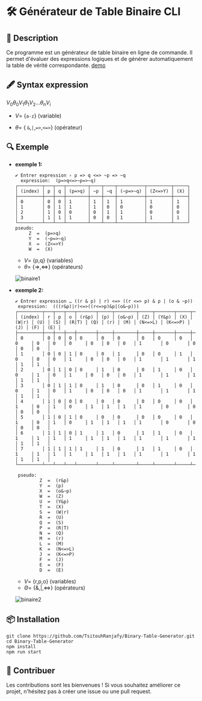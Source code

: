 
# 🛠️ Générateur de Table Binaire CLI

## 📜 Description

Ce programme est un générateur de table binaire en ligne de commande. Il permet d'évaluer des expressions logiques et de générer automatiquement la table de vérité correspondante. [demo](https://web.facebook.com/share/v/16JKwbzxgj/)



## 🖋️ Syntax expression

$V_0  \theta_0 V_1 \theta_1 V_2 ... \theta_n V_i$

  - $V=$ {`a-z`} (variable)

  - $\theta=$ { `&`,`|`,`=>`,`<=>`} (opérateur)

 
## 🔍 Exemple


  - **exemple 1:**
    ```shell
    ✔ Entrer expression › p => q <=> ~p => ~q
      expression:  (p=>q<=>~p=>~q)
    ┌─────────┬───┬───┬────────┬────┬────┬──────────┬─────────┬─────┐
    │ (index) │ p │ q │ (p=>q) │ ~p │ ~q │ (~p=>~q) │ (Z<=>Y) │ (X) │
    ├─────────┼───┼───┼────────┼────┼────┼──────────┼─────────┼─────┤
    │ 0       │ 0 │ 0 │ 1      │ 1  │ 1  │ 1        │ 1       │ 1   │
    │ 1       │ 0 │ 1 │ 1      │ 1  │ 0  │ 0        │ 0       │ 0   │
    │ 2       │ 1 │ 0 │ 0      │ 0  │ 1  │ 1        │ 0       │ 0   │
    │ 3       │ 1 │ 1 │ 1      │ 0  │ 0  │ 1        │ 1       │ 1   │
    └─────────┴───┴───┴────────┴────┴────┴──────────┴─────────┴─────┘
    pseudo:
         Z  =  (p=>q)
         Y  =  (~p=>~q)
         X  =  (Z<=>Y)
         W  =  (X)
    ```
    - $V=$ {p,q} (variables)      
    - $\theta=$ {=>,<=>} (opérateurs)
      
    ![binaire1](https://github.com/user-attachments/assets/b44bd549-9985-4a20-abdf-0275fb7f31a4)

    

  - **exemple 2:**
    ```shell
    ✔ Entrer expression … ((r & p) | r) <=> ((r <=> p) & p | (o & ~p))
     expression:  (((r&p)|r)<=>((r<=>p)&p|(o&~p)))
    ┌─────────┬───┬───┬───┬───────┬─────┬────────┬─────┬───────┬─────┬───────┬─────┬─────┬───────┬─────┬─────┬─────┬─────────┬─────────┬─────┬─────┬─────┐
    │ (index) │ r │ p │ o │ (r&p) │ (p) │ (o&~p) │ (Z) │ (Y&p) │ (X) │ (W|r) │ (U) │ (S) │ (R|T) │ (Q) │ (r) │ (M) │ (N<=>L) │ (K<=>P) │ (J) │ (F) │ (E) │
    ├─────────┼───┼───┼───┼───────┼─────┼────────┼─────┼───────┼─────┼───────┼─────┼─────┼───────┼─────┼─────┼─────┼─────────┼─────────┼─────┼─────┼─────┤
    │ 0       │ 0 │ 0 │ 0 │ 0     │ 0   │ 0      │ 0   │ 0     │ 0   │ 0     │ 0   │ 0   │ 0     │ 0   │ 0   │ 0   │ 1       │ 0       │ 0   │ 0   │ 0   │
    │ 1       │ 0 │ 0 │ 1 │ 0     │ 0   │ 1      │ 0   │ 0     │ 1   │ 0     │ 0   │ 0   │ 1     │ 0   │ 0   │ 0   │ 1       │ 1       │ 1   │ 1   │ 1   │
    │ 2       │ 0 │ 1 │ 0 │ 0     │ 1   │ 0      │ 0   │ 1     │ 0   │ 0     │ 1   │ 0   │ 1     │ 0   │ 0   │ 0   │ 1       │ 1       │ 1   │ 1   │ 1   │
    │ 3       │ 0 │ 1 │ 1 │ 0     │ 1   │ 0      │ 0   │ 1     │ 0   │ 0     │ 1   │ 0   │ 1     │ 0   │ 0   │ 0   │ 1       │ 1       │ 1   │ 1   │ 1   │
    │ 4       │ 1 │ 0 │ 0 │ 0     │ 0   │ 0      │ 0   │ 0     │ 0   │ 1     │ 0   │ 1   │ 0     │ 1   │ 1   │ 1   │ 1       │ 0       │ 0   │ 0   │ 0   │
    │ 5       │ 1 │ 0 │ 1 │ 0     │ 0   │ 0      │ 0   │ 0     │ 0   │ 1     │ 0   │ 1   │ 0     │ 1   │ 1   │ 1   │ 1       │ 0       │ 0   │ 0   │ 0   │
    │ 6       │ 1 │ 1 │ 0 │ 1     │ 1   │ 0      │ 1   │ 1     │ 0   │ 1     │ 1   │ 1   │ 1     │ 1   │ 1   │ 1   │ 1       │ 1       │ 1   │ 1   │ 1   │
    │ 7       │ 1 │ 1 │ 1 │ 1     │ 1   │ 0      │ 1   │ 1     │ 0   │ 1     │ 1   │ 1   │ 1     │ 1   │ 1   │ 1   │ 1       │ 1       │ 1   │ 1   │ 1   │
    └─────────┴───┴───┴───┴───────┴─────┴────────┴─────┴───────┴─────┴───────┴─────┴─────┴───────┴─────┴─────┴─────┴─────────┴─────────┴─────┴─────┴─────┘
    
     pseudo:
             Z  =  (r&p)
             Y  =  (p)
             X  =  (o&~p)
             W  =  (Z)
             U  =  (Y&p)
             T  =  (X)
             S  =  (W|r)
             R  =  (U)
             Q  =  (S)
             P  =  (R|T)
             N  =  (Q)
             M  =  (r)
             L  =  (M)
             K  =  (N<=>L)
             J  =  (K<=>P)
             F  =  (J)
             E  =  (F)
             D  =  (E)
    ```
    - $V=$ {r,p,o} (variables)    
    - $\Theta=$ {&,|,<=>} (opérateurs)
      
    ![binaire2](https://github.com/user-attachments/assets/7271071b-80db-40f4-b1fe-3041ca2dd0fa)

## 📦 Installation

```shell
git clone https://github.com/TsitouhRanjafy/Binary-Table-Generator.git
cd Binary-Table-Generator
npm install
npm run start 
```

## 🤝 Contribuer

Les contributions sont les bienvenues ! Si vous souhaitez améliorer ce projet, n'hésitez pas à créer une issue ou une pull request.






  
  
